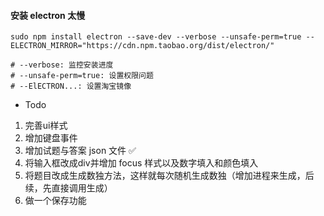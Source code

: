#### 安装 electron 太慢

```shell
sudo npm install electron --save-dev --verbose --unsafe-perm=true --ELECTRON_MIRROR="https://cdn.npm.taobao.org/dist/electron/"

# --verbose: 监控安装进度
# --unsafe-perm=true: 设置权限问题
# --ElECTRON...: 设置淘宝镜像
```

- Todo
1. 完善ui样式
2. 增加键盘事件
3. 增加试题与答案 json 文件 ✅
4. 将输入框改成div并增加 focus 样式以及数字填入和颜色填入
5. 将题目改成生成数独方法，这样就每次随机生成数独（增加进程来生成，后续，先直接调用生成）
6. 做一个保存功能
